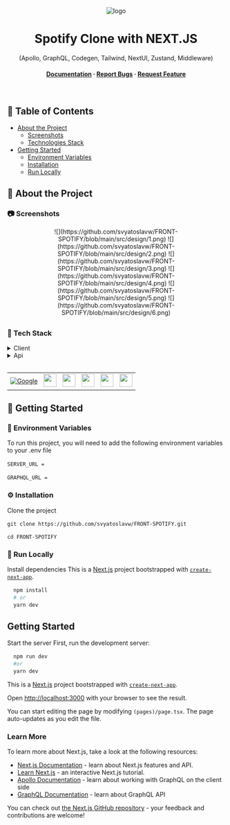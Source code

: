 <div align="center">

  <img src="https://www.svgrepo.com/show/355256/spotify.svg" alt="logo" width="100" height="100" />
  
  <h1>Spotify Clone with NEXT.JS</h1>
  
  <p>
  (Apollo, GraphQL, Codegen, Tailwind, NextUI, Zustand, Middleware)
  </p>
  
<h4>
    <a href="https://github.com/svyatoslavw/FRONT-SPOTIFY/blob/master/README.md">Documentation</a>
  <span> · </span>
    <a href="https://github.com/svyatoslavw/FRONT-SPOTIFY/issues">Report Bugs</a>
  <span> · </span>
    <a href="https://github.com/svyatoslavw/FRONT-SPOTIFY/issues">Request Feature</a>
  </h4>
</div>

<br />

<!-- Table of Contents -->

## :notebook_with_decorative_cover: Table of Contents

- [About the Project](#star2-about-the-project)
  - [Screenshots](#camera-screenshots)
  - [Technologies Stack](#space_invader-tech-stack)
- [Getting Started](#toolbox-getting-started)
  - [Environment Variables](#key-environment-variables)
  - [Installation](#gear-installation)
  - [Run Locally](#running-run-locally)

<!-- About the Project -->

## :star2: About the Project

<!-- Screenshots -->

### :camera: Screenshots

<div align="center">
![](https://github.com/svyatoslavw/FRONT-SPOTIFY/blob/main/src/design/1.png)
![](https://github.com/svyatoslavw/FRONT-SPOTIFY/blob/main/src/design/2.png)
![](https://github.com/svyatoslavw/FRONT-SPOTIFY/blob/main/src/design/3.png)
![](https://github.com/svyatoslavw/FRONT-SPOTIFY/blob/main/src/design/4.png)
![](https://github.com/svyatoslavw/FRONT-SPOTIFY/blob/main/src/design/5.png)
![](https://github.com/svyatoslavw/FRONT-SPOTIFY/blob/main/src/design/6.png)
</div>

##

### :space_invader: Tech Stack

<details>
  <summary>Client</summary>
  <ul>
    <li><a href="https://#/">Javascript</a></li>
    <li><a href="https://nextjs.org/">Next.js</a></li>
    <li><a href="https://www.apollographql.com/docs/">Apollo Client</a></li>
    <li><a href="https://graphql.org/">GraphQL</a></li>
    <li><a href="https://the-guild.dev/graphql/codegen">Codegen</a></li>
    <li><a href="https://nextui.org/">NextUI</a></li>
    <li><a href="https://tailwindcss.com/">TailwindCSS</a></li>
  </ul>
</details>

<details>
<summary>Api</summary>
  <ul>
    <li><a href="https://github.com/svyatoslavw/BACK-SPOTIFY">Server side for Spotify</a></li>
  </ul>
</details>
<br />

<table>
    <tr>
        <td>
<a href="#"><img src="https://cdn.jsdelivr.net/gh/devicons/devicon/icons/nextjs/nextjs-original.svg" alt="Google" width="30" height="30" /></a>
        </td>
                        <td>
<a href="#"><img src="https://cdn.jsdelivr.net/gh/devicons/devicon/icons/graphql/graphql-plain.svg" alt="" width="30" height="30" /></a>
        </td>
                        <td>
<a href="#"><img src="https://cdn.jsdelivr.net/gh/devicons/devicon/icons/javascript/javascript-original.svg" alt="" width="30" height="30" /></a>
        </td>
                                <td>
<a href="#"><img src="https://cdn.jsdelivr.net/gh/devicons/devicon/icons/typescript/typescript-original.svg" alt="" width="30" height="30" /></a>
        </td>
                                <td>
<a href="#"><img src="https://cdn.jsdelivr.net/gh/devicons/devicon/icons/tailwindcss/tailwindcss-plain.svg" alt="" width="30" height="30" /></a>
        </td>
                                <td>
<a href="#"><img src="https://raw.githubusercontent.com/atulmy/oauth/master/web/public/images/other/spotify.svg" alt="" width="30" height="30" /></a>
        </td>
    </tr>
</table>

## :toolbox: Getting Started

<!-- Env Variables -->

### :key: Environment Variables

To run this project, you will need to add the following environment variables to your .env file

`SERVER_URL =`

`GRAPHQL_URL =`

### :gear: Installation

Clone the project

```
git clone https://github.com/svyatoslavw/FRONT-SPOTIFY.git
```

```
cd FRONT-SPOTIFY
```

<!-- Run Locally -->

### :running: Run Locally

Install dependencies
This is a [Next.js](https://nextjs.org/) project bootstrapped with [`create-next-app`](https://github.com/vercel/next.js/tree/canary/packages/create-next-app).

```bash
  npm install
  # or
  yarn dev
```

## Getting Started

Start the server
First, run the development server:

```bash
  npm run dev
  #or
  yarn dev
```

This is a [Next.js](https://nextjs.org/) project bootstrapped with [`create-next-app`](https://github.com/vercel/next.js/tree/canary/packages/create-next-app).

Open [http://localhost:3000](http://localhost:3000) with your browser to see the result.

You can start editing the page by modifying `(pages)/page.tsx`. The page auto-updates as you edit the file.

### Learn More

To learn more about Next.js, take a look at the following resources:

- [Next.js Documentation](https://nextjs.org/docs) - learn about Next.js features and API.
- [Learn Next.js](https://nextjs.org/learn) - an interactive Next.js tutorial.
- [Apollo Documentation](https://www.apollographql.com/docs) - learn about working with GraphQL on the client side
- [GraphQL Documentation](https://graphql.org/) - learn about GraphQL API

You can check out [the Next.js GitHub repository](https://github.com/vercel/next.js/) - your feedback and contributions are welcome!
